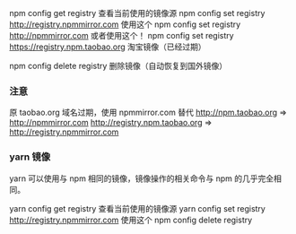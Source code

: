 npm config get registry 查看当前使用的镜像源
npm config set registry http://registry.npmmirror.com 使用这个
npm config set registry http://npmmirror.com 或者使用这个！
npm config set registry https://registry.npm.taobao.org 淘宝镜像（已经过期）

npm config delete registry 删除镜像（自动恢复到国外镜像）

### 注意

原 taobao.org 域名过期，使用 npmmirror.com 替代
http://npm.taobao.org => http://npmmirror.com
http://registry.npm.taobao.org => http://registry.npmmirror.com

### yarn 镜像

yarn 可以使用与 npm 相同的镜像，镜像操作的相关命令与 npm 的几乎完全相同。

yarn config get registry 查看当前使用的镜像源
yarn config set registry http://registry.npmmirror.com 使用这个
npm config delete registry
